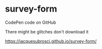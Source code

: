 # survey-form
CodePen code on GitHub

There might be glitches don't download it

https://jacquesubrosci.github.io/survey-form/
